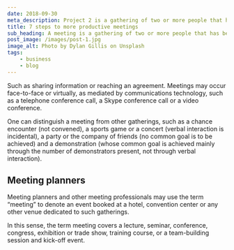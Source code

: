 ```yaml
---
date: 2018-09-30
meta_description: Project 2 is a gathering of two or more people that has been convened for the purpose of achieving a common goal through verbal interaction.
title: 7 steps to more productive meetings
sub_heading: A meeting is a gathering of two or more people that has been convened for the purpose of achieving a common goal through verbal interaction.
post_image: /images/post-1.jpg
image_alt: Photo by Dylan Gillis on Unsplash
tags:
    - business
    - blog
---
```


Such as sharing information or reaching an agreement. Meetings may occur face-to-face or virtually, as mediated by communications technology, such as a telephone conference call, a Skype conference call or a video conference.

One can distinguish a meeting from other gatherings, such as a chance encounter (not convened), a sports game or a concert (verbal interaction is incidental), a party or the company of friends (no common goal is to be achieved) and a demonstration (whose common goal is achieved mainly through the number of demonstrators present, not through verbal interaction).

## Meeting planners

Meeting planners and other meeting professionals may use the term “meeting” to denote an event booked at a hotel, convention center or any other venue dedicated to such gatherings.

In this sense, the term meeting covers a lecture, seminar, conference, congress, exhibition or trade show, training course, or a team-building session and kick-off event.